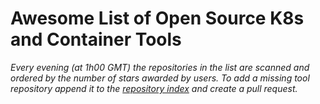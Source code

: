 # Awesome List of Open Source K8s and Container Tools

*Every evening (at 1h00 GMT) the repositories in the list are scanned and ordered by the number of stars awarded by users. To add a missing tool repository append it to the [repository index](data/repos) and create a pull request.*
